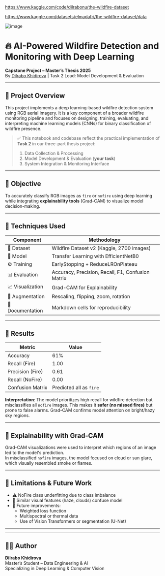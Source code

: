 https://www.kaggle.com/code/dilrabonu/the-wildfire-dataset


https://www.kaggle.com/datasets/elmadafri/the-wildfire-dataset/data

![image](https://github.com/user-attachments/assets/d54009f8-457b-4ad4-ba6a-e00802a130ad)


# 🔥 AI-Powered Wildfire Detection and Monitoring with Deep Learning

**Capstone Project – Master’s Thesis 2025**  
By [Dilrabo Khidirova](https://www.linkedin.com/in/your-profile) | Task 2 Lead: Model Development & Evaluation

---

## 📌 Project Overview

This project implements a deep learning-based wildfire detection system using RGB aerial imagery. It is a key component of a broader wildfire monitoring pipeline and focuses on designing, training, evaluating, and interpreting machine learning models (CNNs) for binary classification of wildfire presence.

> ✅ This notebook and codebase reflect the practical implementation of **Task 2** in our three-part thesis project:  
> 1. Data Collection & Processing  
> 2. Model Development & Evaluation (**your task**)  
> 3. System Integration & Monitoring Interface

---

## 🎯 Objective

To accurately classify RGB images as `fire` or `nofire` using deep learning while integrating **explainability tools** (Grad-CAM) to visualize model decision-making.

---

## 🧠 Techniques Used

| Component            | Methodology                           |
|----------------------|----------------------------------------|
| 📁 Dataset           | Wildfire Dataset v2 (Kaggle, 2700 images) |
| 🧠 Model             | Transfer Learning with EfficientNetB0  |
| ⚙️ Training          | EarlyStopping + ReduceLROnPlateau      |
| 📊 Evaluation        | Accuracy, Precision, Recall, F1, Confusion Matrix |
| 📈 Visualization     | Grad-CAM for Explainability            |
| 🧪 Augmentation      | Rescaling, flipping, zoom, rotation     |
| 🧾 Documentation     | Markdown cells for reproducibility      |

---

## 🧪 Results

| Metric      | Value   |
|-------------|---------|
| Accuracy    | 61%     |
| Recall (Fire) | 1.00  |
| Precision (Fire) | 0.61 |
| Recall (NoFire) | 0.00 |
| Confusion Matrix | Predicted all as `fire` |

**Interpretation**: The model prioritizes high recall for wildfire detection but misclassifies all `nofire` images. This makes it **safer (no missed fires)** but prone to false alarms. Grad-CAM confirms model attention on bright/hazy sky regions.

---

## 🧠 Explainability with Grad-CAM

Grad-CAM visualizations were used to interpret which regions of an image led to the model's prediction.  
In misclassified `nofire` images, the model focused on cloud or sun glare, which visually resembled smoke or flames.

---

## 🧾 Limitations & Future Work

- ⚠️ NoFire class underfitting due to class imbalance
- 🌈 Similar visual features (haze, clouds) confuse model
- 🔁 Future improvements:
  - Weighted loss function
  - Multispectral or thermal data
  - Use of Vision Transformers or segmentation (U-Net)

---

---

## 👩‍💻 Author

**Dilrabo Khidirova**  
Master’s Student – Data Engineering & AI  
Specializing in Deep Learning & Computer Vision  

